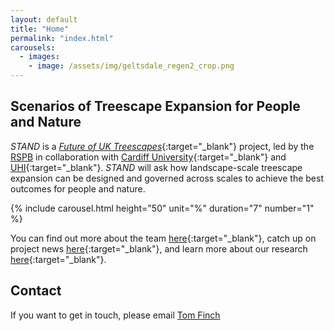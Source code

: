 ```yaml
---
layout: default
title: "Home"
permalink: "index.html"
carousels:
  - images: 
    - image: /assets/img/geltsdale_regen2_crop.png
---
```

## Scenarios of Treescape Expansion for People and Nature
*STAND* is a [*Future of UK Treescapes*](https://www.uktreescapes.org/){:target="_blank"} project, led by the [RSPB](https://www.rspb.org.uk/our-work/conservation/centre-for-conservation-science/) in collaboration with [Cardiff University](https://www.cardiff.ac.uk/social-sciences){:target="_blank"} and [UHI](https://www.inverness.uhi.ac.uk/research/forestry-and-conservation-group/){:target="_blank"}. *STAND* will ask how landscape-scale treescape expansion can be designed and governed across scales to achieve the best outcomes for people and nature. 
 
 {% include carousel.html height="50" unit="%" duration="7" number="1" %}

You can find out more about the team [here](https://t-finch.github.io/stand/people/){:target="_blank"}, catch up on project news [here](https://t-finch.github.io/stand/news/){:target="_blank"}, and learn more about our research [here](https://t-finch.github.io/stand/research/){:target="_blank"}. 

## Contact
If you want to get in touch, please email [Tom Finch](mailto:tom.finch@rspb.org.uk)
